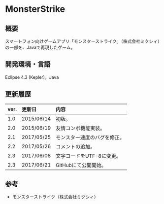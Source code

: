 # MonsterStrike

## 概要
スマートフォン向けゲームアプリ「モンスターストライク」（株式会社ミクシィ）の一部を、Javaで再現したゲーム。

## 開発環境・言語
Eclipse 4.3 (Kepler)，Java

## 更新履歴
|ver.|更新日|内容|
|:-|:-|:-|
|1.0|2015/06/14|初版。|
|2.0|2015/06/19|友情コンボ機能実装。|
|2.1|2017/05/25|モンスター速度のバグを修正。|
|2.2|2017/05/26|コメントの追加。|
|2.3|2017/06/08|文字コードをUTF-8に変更。|
|2.3|2017/06/21|GitHubにて公開開始。|

## 参考
- モンスターストライク（株式会社ミクシィ）
